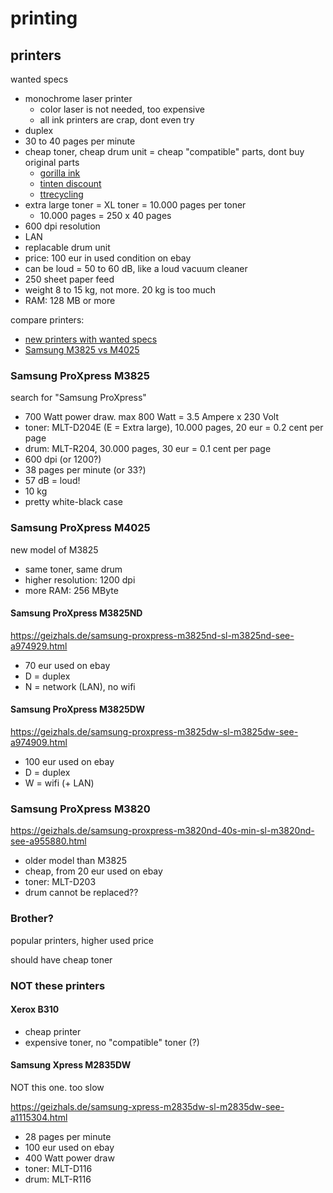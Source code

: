 # printing

## printers

wanted specs

* monochrome laser printer
  * color laser is not needed, too expensive
  * all ink printers are crap, dont even try
* duplex
* 30 to 40 pages per minute
* cheap toner, cheap drum unit = cheap "compatible" parts, dont buy original parts
  * [gorilla ink](https://www.ebay.de/ulk/usr/gorilla-ink)
  * [tinten discount](https://www.ebay.de/str/druckerzubehordiscount)
  * [ttrecycling](https://www.ebay.de/str/ttrecyclingshop)
* extra large toner = XL toner = 10.000 pages per toner
  * 10.000 pages = 250 x 40 pages
* 600 dpi resolution
* LAN
* replacable drum unit
* price: 100 eur in used condition on ebay
* can be loud = 50 to 60 dB, like a loud vacuum cleaner
* 250 sheet paper feed
* weight 8 to 15 kg, not more. 20 kg is too much
* RAM: 128 MB or more

compare printers:

* [new printers with wanted specs](https://geizhals.de/?cat=prl&xf=19151_15000%7E3309_A4%7E716_30%7E718_250%7E719_128%7E720_LAN%7E721_Duplexeinheit%7E9822_1)
* [Samsung M3825 vs M4025](https://geizhals.de/?cmp=955880&cmp=974929&cmp=966762&active=1)

### Samsung ProXpress M3825

search for "Samsung ProXpress"

* 700 Watt power draw. max 800 Watt = 3.5 Ampere x 230 Volt
* toner: MLT-D204E (E = Extra large), 10.000 pages, 20 eur = 0.2 cent per page
* drum: MLT-R204, 30.000 pages, 30 eur = 0.1 cent per page
* 600 dpi (or 1200?)
* 38 pages per minute (or 33?)
* 57 dB = loud!
* 10 kg
* pretty white-black case

### Samsung ProXpress M4025

new model of M3825

* same toner, same drum
* higher resolution: 1200 dpi
* more RAM: 256 MByte

#### Samsung ProXpress M3825ND

https://geizhals.de/samsung-proxpress-m3825nd-sl-m3825nd-see-a974929.html

* 70 eur used on ebay
* D = duplex
* N = network (LAN), no wifi

#### Samsung ProXpress M3825DW

https://geizhals.de/samsung-proxpress-m3825dw-sl-m3825dw-see-a974909.html

* 100 eur used on ebay
* D = duplex
* W = wifi (+ LAN)

### Samsung ProXpress M3820

https://geizhals.de/samsung-proxpress-m3820nd-40s-min-sl-m3820nd-see-a955880.html

* older model than M3825
* cheap, from 20 eur used on ebay
* toner: MLT-D203
* drum cannot be replaced??

### Brother?

popular printers, higher used price

should have cheap toner

### NOT these printers

#### Xerox B310

* cheap printer
* expensive toner, no "compatible" toner (?)

#### Samsung Xpress M2835DW

NOT this one. too slow

https://geizhals.de/samsung-xpress-m2835dw-sl-m2835dw-see-a1115304.html

* 28 pages per minute
* 100 eur used on ebay
* 400 Watt power draw
* toner: MLT-D116
* drum: MLT-R116
